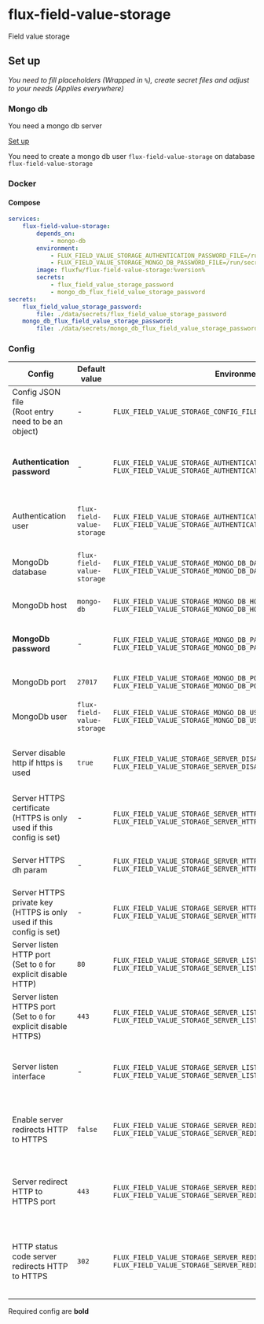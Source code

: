 # flux-field-value-storage

Field value storage

## Set up

*You need to fill placeholders (Wrapped in `%`), create secret files and adjust to your needs (Applies everywhere)*

### Mongo db

You need a mongo db server

[Set up](https://github.com/fluxfw/flux-mongo-db-connector/blob/main/README.md#set-up)

You need to create a mongo db user `flux-field-value-storage` on database `flux-field-value-storage`

### Docker

#### Compose

```yaml
services:
    flux-field-value-storage:
        depends_on:
            - mongo-db
        environment:
            - FLUX_FIELD_VALUE_STORAGE_AUTHENTICATION_PASSWORD_FILE=/run/secrets/flux_field_value_storage_password
            - FLUX_FIELD_VALUE_STORAGE_MONGO_DB_PASSWORD_FILE=/run/secrets/mongo_db_flux_field_value_storage_password
        image: fluxfw/flux-field-value-storage:%version%
        secrets:
            - flux_field_value_storage_password
            - mongo_db_flux_field_value_storage_password
secrets:
    flux_field_value_storage_password:
        file: ./data/secrets/flux_field_value_storage_password
    mongo_db_flux_field_value_storage_password:
        file: ./data/secrets/mongo_db_flux_field_value_storage_password
```

### Config

| Config | Default value | Environment variable | Cli parameter | Config JSON file |
| ------ | ------------- | -------------------- | ------------- | ---------------- |
| Config JSON file<br>(Root entry need to be an object) | *-* | `FLUX_FIELD_VALUE_STORAGE_CONFIG_FILE` | `--config-file ...` | *-* |
| **Authentication password** | *-* | `FLUX_FIELD_VALUE_STORAGE_AUTHENTICATION_PASSWORD`<br>`FLUX_FIELD_VALUE_STORAGE_AUTHENTICATION_PASSWORD_FILE` | `--authentication-password ...`<br>`--authentication-password-file ...` | `"authentication-password": "..."`<br>`"authentication-password-file": "..."` |
| Authentication user | `flux-field-value-storage` | `FLUX_FIELD_VALUE_STORAGE_AUTHENTICATION_USER`<br>`FLUX_FIELD_VALUE_STORAGE_AUTHENTICATION_USER_FILE` | `--authentication-user ...`<br>`--authentication-user-file ...` | `"authentication-user": "..."`<br>`"authentication-user-file": "..."` |
| MongoDb database | `flux-field-value-storage` | `FLUX_FIELD_VALUE_STORAGE_MONGO_DB_DATABASE`<br>`FLUX_FIELD_VALUE_STORAGE_MONGO_DB_DATABASE_FILE` | `--mongo-db-database ...`<br>`--mongo-db-database-file ...` | `"mongo-db-database": "..."`<br>`"mongo-db-database-file": "..."` |
| MongoDb host | `mongo-db` | `FLUX_FIELD_VALUE_STORAGE_MONGO_DB_HOST`<br>`FLUX_FIELD_VALUE_STORAGE_MONGO_DB_HOST_FILE` | `--mongo-db-host ...`<br>`--mongo-db-host-file ...` | `"mongo-db-host": "..."`<br>`"mongo-db-host-file": "..."` |
| **MongoDb password** | *-* | `FLUX_FIELD_VALUE_STORAGE_MONGO_DB_PASSWORD`<br>`FLUX_FIELD_VALUE_STORAGE_MONGO_DB_PASSWORD_FILE` | `--mongo-db-password ...`<br>`--mongo-db-password-file ...` | `"mongo-db-password": "..."`<br>`"mongo-db-password-file": "..."` |
| MongoDb port | `27017` | `FLUX_FIELD_VALUE_STORAGE_MONGO_DB_PORT`<br>`FLUX_FIELD_VALUE_STORAGE_MONGO_DB_PORT_FILE` | `--mongo-db-port ...`<br>`--mongo-db-port-file ...` | `"mongo-db-port": ...`<br>`"mongo-db-port-file": ...` |
| MongoDb user | `flux-field-value-storage` | `FLUX_FIELD_VALUE_STORAGE_MONGO_DB_USER`<br>`FLUX_FIELD_VALUE_STORAGE_MONGO_DB_USER_FILE` | `--mongo-db-user ...`<br>`--mongo-db-user-file ...` | `"mongo-db-user": "..."`<br>`"mongo-db-user-file": "..."` |
| Server disable http if https is used | `true` | `FLUX_FIELD_VALUE_STORAGE_SERVER_DISABLE_HTTP_IF_HTTPS`<br>`FLUX_FIELD_VALUE_STORAGE_SERVER_DISABLE_HTTP_IF_HTTPS_FILE` | `--server-disable-http-if-https ...`<br>`--server-disable-http-if-https-file ...` | `"server-disable-http-if-https": ...`<br>`"server-disable-http-if-https-file": "..."` |
| Server HTTPS certificate<br>(HTTPS is only used if this config is set) | *-* | `FLUX_FIELD_VALUE_STORAGE_SERVER_HTTPS_CERTIFICATE`<br>`FLUX_FIELD_VALUE_STORAGE_SERVER_HTTPS_CERTIFICATE_FILE` | `--server-https-certificate ...`<br>`--server-https-certificate-file ...` | `"server-https-certificate": "..."`<br>`"server-https-certificate-file": "..."` |
| Server HTTPS dh param | *-* | `FLUX_FIELD_VALUE_STORAGE_SERVER_HTTPS_DHPARAM`<br>`FLUX_FIELD_VALUE_STORAGE_SERVER_HTTPS_DHPARAM_FILE` | `--server-https-dhparam ...`<br>`--server-https-dhparam-file ...` | `"server-https-dhparam": "..."`<br>`"server-https-dhparam-file": "..."` |
| Server HTTPS private key<br>(HTTPS is only used if this config is set) | *-* | `FLUX_FIELD_VALUE_STORAGE_SERVER_HTTPS_KEY`<br>`FLUX_FIELD_VALUE_STORAGE_SERVER_HTTPS_KEY_FILE` | `--server-https-key ...`<br>`--server-https-key-file ...` | `"server-https-key": "..."`<br>`"server-https-key-file": "..."` |
| Server listen HTTP port<br>(Set to `0` for explicit disable HTTP) | `80` | `FLUX_FIELD_VALUE_STORAGE_SERVER_LISTEN_HTTP_PORT`<br>`FLUX_FIELD_VALUE_STORAGE_SERVER_LISTEN_HTTP_PORT_FILE` | `--server-listen-http-port ...`<br>`--server-listen-http-port-file ...` | `"server-listen-http-port": ...`<br>`"server-listen-http-port-file": "..."` |
| Server listen HTTPS port<br>(Set to `0` for explicit disable HTTPS) | `443` | `FLUX_FIELD_VALUE_STORAGE_SERVER_LISTEN_HTTPS_PORT`<br>`FLUX_FIELD_VALUE_STORAGE_SERVER_LISTEN_HTTPS_PORT_FILE` | `--server-listen-https-port ...`<br>`--server-listen-https-port-file ...` | `"server-listen-https-port": ...`<br>`"server-listen-https-port-file": "..."` |
| Server listen interface | *-* | `FLUX_FIELD_VALUE_STORAGE_SERVER_LISTEN_INTERFACE`<br>`FLUX_FIELD_VALUE_STORAGE_SERVER_LISTEN_INTERFACE_FILE` | `--server-listen-interface ...`<br>`--server-listen-interface-file ...` | `"server-listen-interface": "..."`<br>`"server-listen-interface-file": "..."` |
| Enable server redirects HTTP to HTTPS | `false` | `FLUX_FIELD_VALUE_STORAGE_SERVER_REDIRECT_HTTP_TO_HTTPS`<br>`FLUX_FIELD_VALUE_STORAGE_SERVER_REDIRECT_HTTP_TO_HTTPS_FILE` | `--server-redirect-http-to-https ...`<br>`--server-redirect-http-to-https-file ...` | `"server-redirect-http-to-https": ...`<br>`"server-redirect-http-to-https-file": "..."` |
| Server redirect HTTP to HTTPS port | `443` | `FLUX_FIELD_VALUE_STORAGE_SERVER_REDIRECT_HTTP_TO_HTTPS_PORT`<br>`FLUX_FIELD_VALUE_STORAGE_SERVER_REDIRECT_HTTP_TO_HTTPS_PORT_FILE` | `--server-redirect-http-to-https-port ...`<br>`--server-redirect-http-to-https-port-file ...` | `"server-redirect-http-to-https-port": ...`<br>`"server-redirect-http-to-https-port-file": "..."` |
| HTTP status code server redirects HTTP to HTTPS | `302` | `FLUX_FIELD_VALUE_STORAGE_SERVER_REDIRECT_HTTP_TO_HTTPS_STATUS_CODE`<br>`FLUX_FIELD_VALUE_STORAGE_SERVER_REDIRECT_HTTP_TO_HTTPS_STATUS_CODE_FILE` | `--server-redirect-http-to-https-status-code ...`<br>`--server-redirect-http-to-https-status-code-file ...` | `"server-redirect-http-to-https-status-code": ...`<br>`"server-redirect-http-to-https-status-code-file": "..."` |

Required config are **bold**

